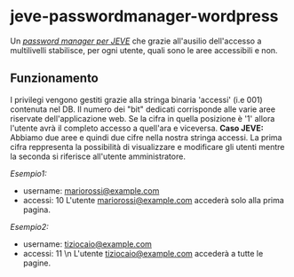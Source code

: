 # jeve-passwordmanager-wordpress
Un *[password manager per JEVE](http://jevemanagerpsw.altervista.org)* che grazie all'ausilio dell'accesso a multilivelli stabilisce, per ogni utente, quali sono le aree accessibili e non. 
## Funzionamento
I privilegi vengono gestiti grazie alla stringa binaria 'accessi' (i.e 001) contenuta nel DB. Il numero dei "bit" dedicati corrisponde alle varie aree riservate dell'applicazione web. Se la cifra in quella posizione è '1' allora l'utente avrà il completo accesso a quell'ara e viceversa. 
**Caso JEVE:**
Abbiamo due aree e quindi due cifre nella nostra stringa accessi. 
La prima cifra reppresenta la possibilità di visualizzare e modificare gli utenti mentre la seconda si riferisce all'utente amministratore.

*Esempio1:* 
* username: mariorossi@example.com
* accessi: 10
L'utente mariorossi@example.com accederà solo alla prima pagina.

*Esempio2:*
* username: tiziocaio@example.com
* accessi: 11
\n
L'utente tiziocaio@example.com accederà a tutte le pagine.
